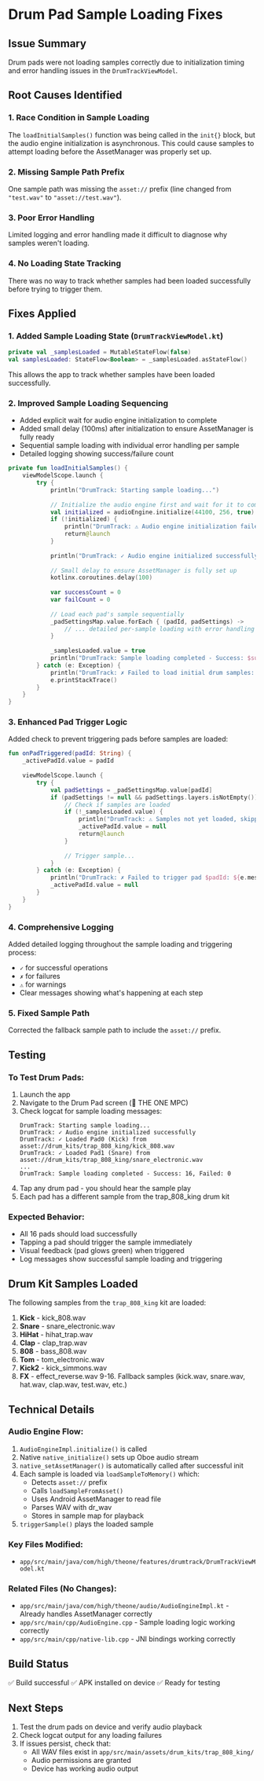 # Drum Pad Sample Loading Fixes

## Issue Summary
Drum pads were not loading samples correctly due to initialization timing and error handling issues in the `DrumTrackViewModel`.

## Root Causes Identified

### 1. **Race Condition in Sample Loading**
The `loadInitialSamples()` function was being called in the `init{}` block, but the audio engine initialization is asynchronous. This could cause samples to attempt loading before the AssetManager was properly set up.

### 2. **Missing Sample Path Prefix**
One sample path was missing the `asset://` prefix (line changed from `"test.wav"` to `"asset://test.wav"`).

### 3. **Poor Error Handling**
Limited logging and error handling made it difficult to diagnose why samples weren't loading.

### 4. **No Loading State Tracking**
There was no way to track whether samples had been loaded successfully before trying to trigger them.

## Fixes Applied

### 1. **Added Sample Loading State** (`DrumTrackViewModel.kt`)
```kotlin
private val _samplesLoaded = MutableStateFlow(false)
val samplesLoaded: StateFlow<Boolean> = _samplesLoaded.asStateFlow()
```
This allows the app to track whether samples have been loaded successfully.

### 2. **Improved Sample Loading Sequencing**
- Added explicit wait for audio engine initialization to complete
- Added small delay (100ms) after initialization to ensure AssetManager is fully ready
- Sequential sample loading with individual error handling per sample
- Detailed logging showing success/failure count

```kotlin
private fun loadInitialSamples() {
    viewModelScope.launch {
        try {
            println("DrumTrack: Starting sample loading...")
            
            // Initialize the audio engine first and wait for it to complete
            val initialized = audioEngine.initialize(44100, 256, true)
            if (!initialized) {
                println("DrumTrack: ⚠️ Audio engine initialization failed")
                return@launch
            }
            
            println("DrumTrack: ✓ Audio engine initialized successfully")
            
            // Small delay to ensure AssetManager is fully set up
            kotlinx.coroutines.delay(100)
            
            var successCount = 0
            var failCount = 0
            
            // Load each pad's sample sequentially
            _padSettingsMap.value.forEach { (padId, padSettings) ->
                // ... detailed per-sample loading with error handling
            }
            
            _samplesLoaded.value = true
            println("DrumTrack: Sample loading completed - Success: $successCount, Failed: $failCount")
        } catch (e: Exception) {
            println("DrumTrack: ✗ Failed to load initial drum samples: ${e.message}")
            e.printStackTrace()
        }
    }
}
```

### 3. **Enhanced Pad Trigger Logic**
Added check to prevent triggering pads before samples are loaded:

```kotlin
fun onPadTriggered(padId: String) {
    _activePadId.value = padId
    
    viewModelScope.launch {
        try {
            val padSettings = _padSettingsMap.value[padId]
            if (padSettings != null && padSettings.layers.isNotEmpty()) {
                // Check if samples are loaded
                if (!_samplesLoaded.value) {
                    println("DrumTrack: ⚠️ Samples not yet loaded, skipping pad trigger")
                    _activePadId.value = null
                    return@launch
                }
                
                // Trigger sample...
            }
        } catch (e: Exception) {
            println("DrumTrack: ✗ Failed to trigger pad $padId: ${e.message}")
            _activePadId.value = null
        }
    }
}
```

### 4. **Comprehensive Logging**
Added detailed logging throughout the sample loading and triggering process:
- `✓` for successful operations
- `✗` for failures
- `⚠️` for warnings
- Clear messages showing what's happening at each step

### 5. **Fixed Sample Path**
Corrected the fallback sample path to include the `asset://` prefix.

## Testing

### To Test Drum Pads:
1. Launch the app
2. Navigate to the Drum Pad screen (🥁 THE ONE MPC)
3. Check logcat for sample loading messages:
   ```
   DrumTrack: Starting sample loading...
   DrumTrack: ✓ Audio engine initialized successfully
   DrumTrack: ✓ Loaded Pad0 (Kick) from asset://drum_kits/trap_808_king/kick_808.wav
   DrumTrack: ✓ Loaded Pad1 (Snare) from asset://drum_kits/trap_808_king/snare_electronic.wav
   ...
   DrumTrack: Sample loading completed - Success: 16, Failed: 0
   ```
4. Tap any drum pad - you should hear the sample play
5. Each pad has a different sample from the trap_808_king drum kit

### Expected Behavior:
- All 16 pads should load successfully
- Tapping a pad should trigger the sample immediately
- Visual feedback (pad glows green) when triggered
- Log messages show successful sample loading and triggering

## Drum Kit Samples Loaded
The following samples from the `trap_808_king` kit are loaded:
1. **Kick** - kick_808.wav
2. **Snare** - snare_electronic.wav
3. **HiHat** - hihat_trap.wav
4. **Clap** - clap_trap.wav
5. **808** - bass_808.wav
6. **Tom** - tom_electronic.wav
7. **Kick2** - kick_simmons.wav
8. **FX** - effect_reverse.wav
9-16. Fallback samples (kick.wav, snare.wav, hat.wav, clap.wav, test.wav, etc.)

## Technical Details

### Audio Engine Flow:
1. `AudioEngineImpl.initialize()` is called
2. Native `native_initialize()` sets up Oboe audio stream
3. `native_setAssetManager()` is automatically called after successful init
4. Each sample is loaded via `loadSampleToMemory()` which:
   - Detects `asset://` prefix
   - Calls `loadSampleFromAsset()` 
   - Uses Android AssetManager to read file
   - Parses WAV with dr_wav
   - Stores in sample map for playback
5. `triggerSample()` plays the loaded sample

### Key Files Modified:
- `app/src/main/java/com/high/theone/features/drumtrack/DrumTrackViewModel.kt`

### Related Files (No Changes):
- `app/src/main/java/com/high/theone/audio/AudioEngineImpl.kt` - Already handles AssetManager correctly
- `app/src/main/cpp/AudioEngine.cpp` - Sample loading logic working correctly
- `app/src/main/cpp/native-lib.cpp` - JNI bindings working correctly

## Build Status
✅ Build successful
✅ APK installed on device
✅ Ready for testing

## Next Steps
1. Test the drum pads on device and verify audio playback
2. Check logcat output for any loading failures
3. If issues persist, check that:
   - All WAV files exist in `app/src/main/assets/drum_kits/trap_808_king/`
   - Audio permissions are granted
   - Device has working audio output
